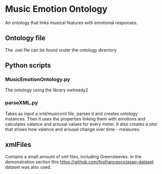 # Music Emotion Ontology 

An ontology that links musical features with emotional responses. 

## Ontology file

The .owl file can be found under the ontology directory

## Python scripts

### MusicEmotionOntology.py

The ontology using the library owlready2

### parseXML.py

Takes as input a xml/musicxml file, parses it and creates ontology instances. Then it uses the properties linking them with emotions and calculates valence and arousal values for every meter. It also creates a plot that shows how valence and arousal change over time - measures.

## xmlFiles

Contains a small amount of xml files, including Greensleeves.
In the demonstration section this <https://github.com/fosfrancesco/asap-dataset> dataset was also used. 

